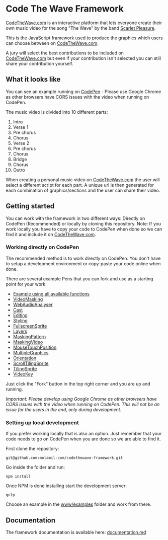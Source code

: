 # Code The Wave Framework

[CodeTheWave.com](http://www.codethewave.com) is an interactive platform that lets everyone create their own music video for the song "The Wave" by the band [Scarlet Pleasure](http://www.scarletpleasure.dk).

This is the JavaScript framework used to produce the graphics which users can choose between on [CodeTheWave.com](http://www.codethewave.com).

A jury will select the best contributions to be included on [CodeTheWave.com](http://www.codethewave.com) but even if your contribution isn't selected you can still share your contribution yourself.


## What it looks like

You can see an example running on [CodePen](http://codepen.io/ramiroespada/pen/AXYEra) - Please use Google Chrome as other browsers have CORS issues with the video when running on CodePen.

The music video is divided into 10 different parts:

1. Intro
2. Verse 1
3. Pre chorus
4. Chorus
5. Verse 2
6. Pre chorus
7. Chorus
8. Bridge
9. Chorus
10. Outro

When creating a personal music video on [CodeTheWave.com](http://www.codethewave.com) the user will select a different script for each part. A unique url is then generated for each combination of graphics/sections and the user can share their video.


## Getting started

You can work with the framework in two different ways: Directly on CodePen (Recommended) or locally by cloning this repository. Note: If you work locally you have to copy your code to CodePen when done so we can find it and include it on [CodeTheWave.com](http://www.codethewave.com). 


### Working directly on CodePen

The recommended method is to work directly on CodePen. You don't have to setup a development environment or copy-paste your code online when done.

There are several example Pens that you can fork and use as a starting point for your work:

* [Example using all available functions](http://codepen.io/codethewave/pen/EgQavq)
* [VideoMasking](http://codepen.io/codethewave/pen/WGXaZq)
* [WebAudioAnalyser](http://codepen.io/codethewave/pen/ozoavo)
* [Cast](http://codepen.io/codethewave/pen/ZpaqzW)
* [Editing](http://codepen.io/codethewave/pen/WGXgVB)
* [Styling](http://codepen.io/codethewave/pen/ZpargQ)
* [FullscreenSprite](http://codepen.io/codethewave/pen/PGOdAy)
* [Layers](http://codepen.io/codethewave/pen/LROJKj)
* [MaskingPattern](http://codepen.io/codethewave/pen/PGOdvy)
* [MaskingVideo](http://codepen.io/codethewave/pen/dpkqwz)
* [MouseTouchPosition](http://codepen.io/codethewave/pen/ozoPQw)
* [MultipleGraphics](http://codepen.io/codethewave/pen/KgyxBL)
* [Orientation](http://codepen.io/codethewave/pen/ozoPaw)
* [ScrollTilingSprite](http://codepen.io/codethewave/pen/XjzPYm)
* [TilingSprite](http://codepen.io/codethewave/pen/bwYxLm)
* [VideoKey](http://codepen.io/codethewave/pen/PGOdLd)

Just click the "Fork" button in the top right corner and you are up and running.

_Important: Please develop using Google Chrome as other browsers have CORS issues with the video when running on CodePen. This will not be an issue for the users in the end, only during development._


### Setting up local development

If you prefer working locally that is also an option. Just remember that your code needs to go on CodePen when you are done so we are able to find it.

First clone the repository:

```
git@github.com:molamil-com/codethewave-framework.git
```

Go inside the folder and run:

```
npm install
```

Once NPM is done installing start the development server:

```
gulp
```

Choose an example in the [www/examples](www/examples) folder and work from there.


## Documentation

The framework documentation is available here:
[documentation.md](documentation.md)

